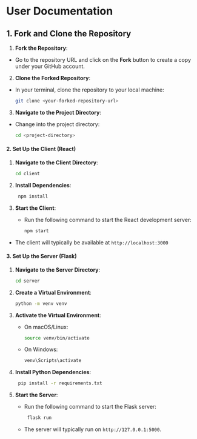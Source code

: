 
# User Documentation

## 1. Fork and Clone the Repository
 1. **Fork the Repository**:  

-   Go to the repository URL and click on the **Fork** button to create a copy under your GitHub account.

  2. **Clone the Forked Repository**:

-   In your terminal, clone the repository to your local machine:
    
    ```bash
    git clone <your-forked-repository-url>
    ```
  3. **Navigate to the Project Directory**:

-   Change into the project directory:
    
    ```bash 
    cd <project-directory>
    ```
#### 2. Set Up the Client (React)

1.  **Navigate to the Client Directory**:
    
    ```bash
    cd client
    ```

2.  **Install Dependencies**:
    
	   ``` bash
	    npm install
	  ```
3.  **Start the Client**:
    
    -   Run the following command to start the React development server:
        
        ```bash
        npm start
        ```
  -   The client will typically be available at `http://localhost:3000`
 
 #### 3. Set Up the Server (Flask)

1.  **Navigate to the Server Directory**:
    
	   ```bash
	   cd server
    ```
		
2.  **Create a Virtual Environment**:
    
	   ```bash
	   python -m venv venv
    ```
3.  **Activate the Virtual Environment**:
    
    -   On macOS/Linux:
        
        ```bash
        source venv/bin/activate 
        ```
    -   On Windows:
        
        ```bash
        venv\Scripts\activate
        ```
    
 4.  **Install Python Dependencies**:
    
      ```bash
	   pip install -r requirements.txt
	    ```
5.  **Start the Server**:
    
    -   Run the following command to start the Flask server:
        
        ```bash
         flask run 
        ```
    -   The server will typically run on `http://127.0.0.1:5000`.
    